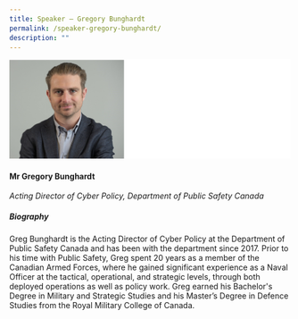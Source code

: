 ```yaml
---
title: Speaker – Gregory Bunghardt
permalink: /speaker-gregory-bunghardt/
description: ""
---
```

![](/images/Speakers/Gregory%20Bunghardt.jpg)

#### **Mr Gregory Bunghardt**

*Acting Director of Cyber Policy, Department of Public Safety Canada*

##### **Biography**
Greg Bunghardt is the Acting Director of Cyber Policy at the Department of Public Safety Canada and has been with the department since 2017.  Prior to his time with Public Safety, Greg spent 20 years as a member of the Canadian Armed Forces, where he gained significant experience as a Naval Officer at the tactical, operational, and strategic levels, through both deployed operations as well as policy work. Greg earned his Bachelor's Degree in Military and Strategic Studies and his Master’s Degree in Defence Studies from the Royal Military College of Canada.
